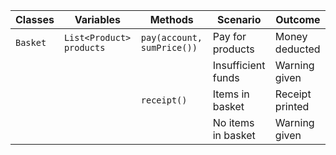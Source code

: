 | Classes  | Variables                | Methods                    | Scenario           | Outcome         |
|----------|--------------------------|----------------------------|--------------------|-----------------|
| `Basket` | `List<Product> products` | `pay(account, sumPrice())` | Pay for products   | Money deducted  |
|          |                          |                            | Insufficient funds | Warning given   |
|          |                          | `receipt()`                | Items in basket    | Receipt printed |
|          |                          |                            | No items in basket | Warning given   |

